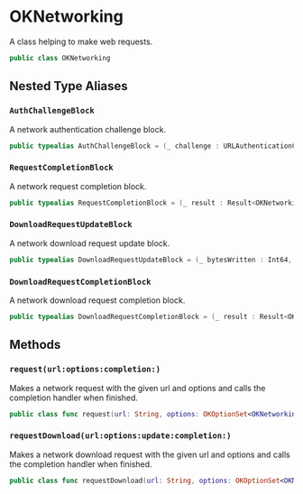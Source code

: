 # OKNetworking

A class helping to make web requests.

``` swift
public class OKNetworking
```

## Nested Type Aliases

### `AuthChallengeBlock`

A network authentication challenge block.

``` swift
public typealias AuthChallengeBlock = (_ challenge : URLAuthenticationChallenge, _ completionHandler:@escaping (URLSession.AuthChallengeDisposition, URLCredential?) -> Void) -> Void
```

> 

### `RequestCompletionBlock`

A network request completion block.

``` swift
public typealias RequestCompletionBlock = (_ result : Result<OKNetworking.RequestResult, Error>) -> Void
```

### `DownloadRequestUpdateBlock`

A network download request update block.

``` swift
public typealias DownloadRequestUpdateBlock = (_ bytesWritten : Int64, _ bytesExpectedToWrite : Int64) -> Void
```

### `DownloadRequestCompletionBlock`

A network download request completion block.

``` swift
public typealias DownloadRequestCompletionBlock = (_ result : Result<OKNetworking.DownloadResult, Error>) -> Void
```

## Methods

### `request(url:options:completion:)`

Makes a network request with the given url and options and calls the completion handler when finished.

``` swift
public class func request(url: String, options: OKOptionSet<OKNetworking.Request.Options> = [], completion: @escaping RequestCompletionBlock)
```

### `requestDownload(url:options:update:completion:)`

Makes a network download request with the given url and options and calls the completion handler when finished.

``` swift
public class func requestDownload(url: String, options: OKOptionSet<OKNetworking.Request.Options> = [], update: @escaping DownloadRequestUpdateBlock = {_,_ in }, completion: @escaping DownloadRequestCompletionBlock)
```
